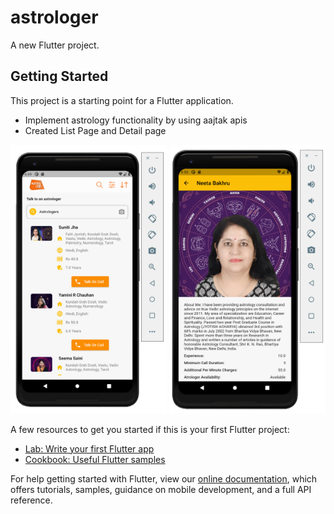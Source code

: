 # astrologer

A new Flutter project.

## Getting Started

This project is a starting point for a Flutter application.

- Implement astrology functionality by using aajtak apis
- Created List Page and Detail page

<img src="assets/scns/scrnone.png" width=250 height=430> 
<img src="assets/scns/scrntwo.png" width=250 height=430>

A few resources to get you started if this is your first Flutter project:

- [Lab: Write your first Flutter app](https://flutter.dev/docs/get-started/codelab)
- [Cookbook: Useful Flutter samples](https://flutter.dev/docs/cookbook)

For help getting started with Flutter, view our
[online documentation](https://flutter.dev/docs), which offers tutorials,
samples, guidance on mobile development, and a full API reference.
